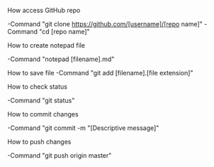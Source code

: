 How access GitHub repo

-Command "git clone https://github.com/[username]/[repo name]"
-Command "cd [repo name]"



How to create notepad file

-Command "notepad [filename].md"



How to save file
-Command "git add [filename].[file extension]"



How to check status

-Command "git status"



How to commit changes

-Command "git commit -m "[Descriptive message]"



How to push changes

-Command "git push origin master"